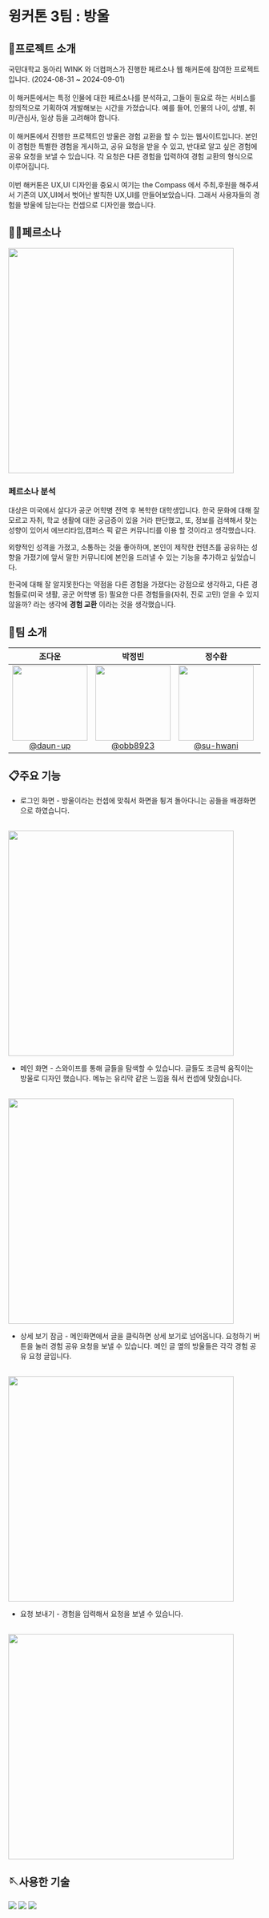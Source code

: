 # 윙커톤 3팀 : 방울

## 👋프로젝트 소개
국민대학교 동아리 WINK 와 더컴퍼스가 진행한 페르소나 웹 해커톤에 참여한 프로젝트입니다. (2024-08-31 ~ 2024-09-01)
<br><br>
이 해커톤에서는 특정 인물에 대한 페르소나를 분석하고, 그들이 필요로 하는 서비스를 창의적으로 기획하여 개발해보는 시간을 가졌습니다.
예를 들어, 인물의 나이, 성별, 취미/관심사, 일상 등을 고려해야 합니다. 
<br><br>
이 해커톤에서 진행한 프로젝트인 방울은 경험 교환을 할 수 있는 웹사이트입니다.
본인이 경험한 특별한 경험을 게시하고, 공유 요청을 받을 수 있고,
반대로 알고 싶은 경험에 공유 요청을 보낼 수 있습니다.
각 요청은 다른 경험을 입력하여 경험 교환의 형식으로 이루어집니다.
<br><br>
이번 해커톤은 UX,UI 디자인을 중요시 여기는 the Compass 에서 주최,후원을 해주셔서
기존의 UX,UI에서 벗어난 발칙한 UX,UI를 만들어보았습니다.
그래서 사용자들의 경험을 방울에 담는다는 컨셉으로 디자인을 했습니다.  

## 👩‍🦲페르소나 
<img src="https://github.com/user-attachments/assets/73697a30-4ccb-44cb-88d7-4685849e3376" width=450>

### 페르소나 분석
대상은 미국에서 살다가 공군 어학병 전역 후 복학한 대학생입니다.
한국 문화에 대해 잘 모르고 자취, 학교 생활에 대한 궁금증이 있을 거라 판단했고,
또, 정보를 검색해서 찾는 성향이 있어서
에브리타임,캠퍼스 픽 같은 커뮤니티를 이용 할 것이라고 생각했습니다.

외향적인 성격을 가졌고, 소통하는 것을 좋아하며, 본인이 제작한 컨텐츠를 공유하는 성향을 가졌기에 앞서 말한 커뮤니티에 본인을 드러낼 수 있는 기능을 추가하고 싶었습니다.

한국에 대해 잘 알지못한다는 약점을 다른 경험을 가졌다는 강점으로 생각하고,
다른 경험들로(미국 생활, 공군 어학병 등) 필요한 다른 경험들을(자취, 진로 고민) 얻을 수 있지 않을까? 라는 생각에 **경험 교환** 이라는 것을 생각했습니다.
## 👯팀 소개
<div align="center">

| **조다운** | **박정빈** | **정수환** | **장민우** |
| :------: |  :------: | :------: | :------: |
| [<img src="https://avatars.githubusercontent.com/u/105338882?v=4" height=150 width=150> <br/> @daun-up](https://github.com/daun-up) | [<img src="https://avatars.githubusercontent.com/u/59199893?v=4" height=150 width=150> <br/> @obb8923](https://github.com/obb8923) | [<img src="https://avatars.githubusercontent.com/u/54920289?v=4" height=150 width=150> <br/> @su-hwani](https://github.com/su-hwani) | [<img src="https://avatars.githubusercontent.com/u/46252059?v=4" height=150 width=150> <br/> @alsdn4956](https://github.com/alsdn4956) |

</div>

## 📋주요 기능
+ 로그인 화면 - 방울이라는 컨셉에 맞춰서 화면을 튕겨 돌아다니는 공들을 배경화면으로 하였습니다. 
<br>
<img src="https://github.com/user-attachments/assets/f67d386f-86d5-4b31-992b-7308f374ce52" width=450>
<br>

+ 메인 화면 - 스와이프를 통해 글들을 탐색할 수 있습니다. 글들도 조금씩 움직이는 방울로 디자인 했습니다. 메뉴는 유리막 같은 느낌을 줘서 컨셉에 맞췄습니다.
<br>
<img src="https://github.com/user-attachments/assets/8bd39d80-b3bd-47b5-9ed3-08e9cc279a0b" width=450>
<br>

+ 상세 보기 잠금 - 메인화면에서 글을 클릭하면 상세 보기로 넘어옵니다. 요청하기 버튼을 눌러 경험 공유 요청을 보낼 수 있습니다. 메인 글 옆의 방울들은 각각 경험 공유 요청 글입니다.
<br>
<img src="https://github.com/user-attachments/assets/7d334498-b88b-4afa-ab0d-5accc1e18576" width=450>
<br>

+ 요청 보내기 - 경험을 입력해서 요청을 보낼 수 있습니다.
<br>
<img src="https://github.com/user-attachments/assets/c014fe49-4bc1-40c2-bfed-ee8f4bf2391a" width=450>
<br>



## 🪡사용한 기술
<img src="https://img.shields.io/badge/figma-F24E1E?style=for-the-badge&logo=figma&logoColor=white">
<img src="https://img.shields.io/badge/javascript-F7DF1E?style=for-the-badge&logo=javascript&logoColor=white">
<img src="https://img.shields.io/badge/react-61DAFB?style=for-the-badge&logo=react&logoColor=white">




